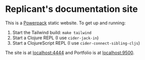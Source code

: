 # Replicant's documentation site

This is a [Powerpack](https://github.com/cjohansen/powerpack) static website. To
get up and running:

1. Start the Tailwind build: `make tailwind`
2. Start a Clojure REPL (I use `cider-jack-in`)
3. Start a ClojureScript REPL (I use `cider-connect-sibling-cljs`)

The site is at [localhost:4444](http://localhost:4444) and Portfolio is at
[localhost:9500](http://localhost:9500).
